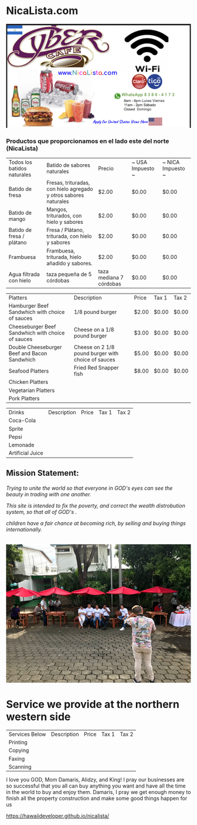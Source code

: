 # NicaLista.com
<img src="nicalista.jpg" alt="desayuno visa de estados unidos almuerzo cena cibercafé batidos cerveza hamburguesa whatsapp">



### Productos que proporcionamos en el lado este del norte (NicaLista)
  <table>
  <tr>
    <td>Todos los batidos naturales</td>
    <td>Batido de sabores naturales</td>
    <td>Precio</td>
    <td> ~ USA Impuesto ~ </td>
    <td> ~ NICA Impuesto ~ </td>
  </tr>
  <tr>
    <td>Batido de fresa</td>
    <td> Fresas, trituradas, con hielo agregado y otros sabores naturales </td>
    <td>$2.00</td>
    <td>$0.00</td>
    <td>$0.00</td>
  </tr>
  <tr>
    <td>Batido de mango</td>
    <td> Mangos, triturados, con hielo y sabores </td>
    <td>$2.00</td>
    <td>$0.00</td>
    <td>$0.00</td>
  </tr>
  <tr>
    <td>Batido de fresa / plátano</td>
    <td> Fresa / Plátano, triturada, con hielo y sabores </td>
    <td>$2.00</td>
    <td>$0.00</td>
    <td>$0.00</td>
  </tr>
     <tr>
    <td>Frambuesa </td>
    <td> Frambuesa, triturada, hielo añadido y sabores. </td>
    <td>$2.00</td>
    <td>$0.00</td>
    <td>$0.00</td>
  </tr>
  <tr>
    <td>Agua filtrada con hielo</td>
    <td>taza pequeña de 5 córdobas</td>
    <td>taza mediana 7 córdobas</td>
    <td>$0.00</td>
    <td>$0.00</td>
  </tr>
</table>


  <table>
  <tr>
    <td>Platters</td>
    <td>Description</td>
    <td>Price</td>
    <td>Tax 1</td>
    <td>Tax 2</td>
  </tr>
  <tr>
    <td>Hamburger Beef Sandwhich with choice of sauces</td>
    <td> 1/8 pound burger</td>
    <td>$2.00</td>
    <td>$0.00</td>
    <td>$0.00</td>
  </tr>
   <tr>
    <td>Cheeseburger Beef Sandwhich with choice of sauces</td>
    <td>Cheese on a 1/8 pound burger</td>
    <td>$3.00</td>
    <td>$0.00</td>
    <td>$0.00</td>
  </tr>
     <td>Double Cheeseburger Beef and Bacon Sandwhich</td>
    <td>Cheese on 2 1/8 pound burger with choice of sauces</td>
    <td>$5.00</td>
    <td>$0.00</td>
    <td>$0.00</td>
  </tr>
  <tr>
    <td>Seafood Platters</td>
    <td>Fried Red Snapper fish </td>
    <td>$8.00</td>
    <td>$0.00</td>
    <td>$0.00</td>
  </tr>
  <tr>
    <td>Chicken Platters</td>
    <td></td>
    <td></td>
    <td></td>
    <td></td>
  </tr>
     <tr>
    <td>Vegetarian Platters</td>
    <td></td>
    <td></td>
    <td></td>
    <td></td>
  </tr>
  <tr>
    <td>Pork Platters</td>
    <td></td>
    <td></td>
    <td></td>
    <td></td>
  </tr>
</table>
  
  
   <table>
  <tr>
    <td>Drinks</td>
    <td>Description</td>
    <td>Price</td>
    <td>Tax 1</td>
    <td>Tax 2</td>
  </tr>
  <tr>
    <td>Coca-Cola</td>
    <td></td>
    <td></td>
    <td></td>
    <td></td>
  </tr>
  <tr>
    <td>Sprite</td>
    <td></td>
    <td></td>
    <td></td>
    <td></td>
  </tr>
  <tr>
    <td>Pepsi</td>
    <td></td>
    <td></td>
    <td></td>
    <td></td>
  </tr>
     <tr>
    <td>Lemonade</td>
    <td></td>
    <td></td>
    <td></td>
    <td></td>
  </tr>
  <tr>
    <td>Artificial Juice</td>
    <td></td>
    <td></td>
    <td></td>
    <td></td>
  </tr>
</table>

<div class="something" >
  <h2> Mission Statement: </h2>
 
 
  
 <h6> 
<p>Trying to unite the world so that everyone in GOD's eyes can see the beauty in trading with one another.</p>
<p>This site is intended to fix the poverty, and correct the wealth distrobution system, so that all of GOD's .</p>
<p>children have a fair chance at becoming rich, by selling and buying things internationally.</p>
</h6>
  
  
  
  

   
  
     

  

    
</div>




<img src="staff_photo_with_umbrellas.jpeg" alt="staff photo with umbrellas over table">



# Service we provide at the northern western side

 <table>
  <tr>
    <td>Services Below</td>
    <td>Description</td>
    <td>Price</td>
    <td>Tax 1</td>
    <td>Tax 2</td>
  </tr>
  <tr>
    <td>Printing</td>
    <td></td>
    <td></td>
    <td></td>
    <td></td>
  </tr>
  <tr>
    <td>Copying</td>
    <td></td>
    <td></td>
    <td></td>
    <td></td>
  </tr>
  <tr>
    <td>Faxing</td>
    <td></td>
    <td></td>
    <td></td>
    <td></td>
  </tr>
     <tr>
    <td>Scanning</td>
    <td></td>
    <td></td>
    <td></td>
    <td></td>
  </tr>
</table>







I love you GOD, Mom Damaris, Alidzy, and King!  I pray our businesses are so successful that you all can buy anything you want and have all the time in the world to buy and enjoy them.  Damaris, I pray we get enough money to finish all the property construction and make some good things happen for us


https://hawaiideveloper.github.io/nicalista/
